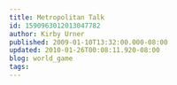 ```yaml
---
title: Metropolitan Talk
id: 1590963012013047782
author: Kirby Urner
published: 2009-01-10T13:32:00.000-08:00
updated: 2010-01-26T00:08:11.920-08:00
blog: world_game
tags: 
---
```



